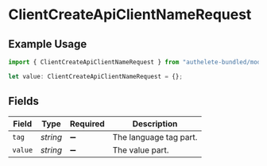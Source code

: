 # ClientCreateApiClientNameRequest

## Example Usage

```typescript
import { ClientCreateApiClientNameRequest } from "authelete-bundled/models/operations";

let value: ClientCreateApiClientNameRequest = {};
```

## Fields

| Field                  | Type                   | Required               | Description            |
| ---------------------- | ---------------------- | ---------------------- | ---------------------- |
| `tag`                  | *string*               | :heavy_minus_sign:     | The language tag part. |
| `value`                | *string*               | :heavy_minus_sign:     | The value part.        |